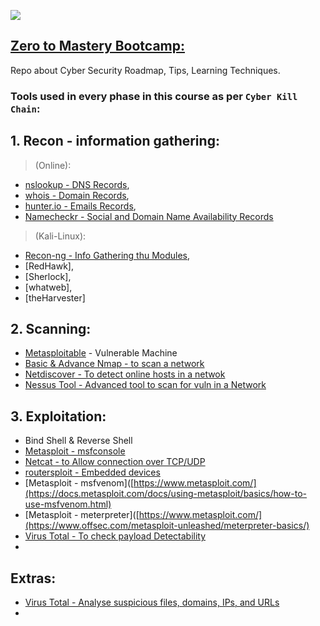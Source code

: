 ![](https://img.shields.io/badge/ZtoM-BootCamp-purple)

## [Zero to Mastery Bootcamp:](https://www.udemy.com/course/complete-ethical-hacking-bootcamp-zero-to-mastery/)
Repo about Cyber Security Roadmap, Tips, Learning Techniques.

### Tools used in every phase in this course as per `Cyber Kill Chain`:
## 1. Recon - information gathering:
> (Online):
- [nslookup - DNS Records](https://www.nslookup.io/),
- [whois - Domain Records](https://www.whois.com/),
- [hunter.io - Emails Records](https://hunter.io/),
- [Namecheckr - Social and Domain Name Availability Records](https://www.namecheckr.com/)
  
> (Kali-Linux):
- [Recon-ng - Info Gathering thu Modules](https://github.com/lanmaster53/recon-ng),
- [RedHawk],
- [Sherlock],
- [whatweb],
- [theHarvester]

## 2. Scanning:
- [Metasploitable](https://information.rapid7.com/download-metasploitable-2017.html?LS=1631875&CS=web) - Vulnerable Machine
- [Basic & Advance Nmap - to scan a network](https://nmap.org/)
- [Netdiscover - To detect online hosts in a netwok](https://www.kali.org/tools/netdiscover/)
- [Nessus Tool -  Advanced tool to scan for vuln in a Network](https://www.tenable.com/products/nessus/nessus-essentials)

## 3. Exploitation:
- Bind Shell & Reverse Shell
- [Metasploit - msfconsole](https://www.metasploit.com/)
- [Netcat - to Allow connection over TCP/UDP](https://www.kali.org/tools/netcat/)
- [routersploit - Embedded devices](https://github.com/threat9/routersploit)
- [Metasploit - msfvenom]([https://www.metasploit.com/](https://docs.metasploit.com/docs/using-metasploit/basics/how-to-use-msfvenom.html)
- [Metasploit - meterpreter]([https://www.metasploit.com/](https://www.offsec.com/metasploit-unleashed/meterpreter-basics/)
- [Virus Total - To check payload Detectability](https://www.virustotal.com/gui/home/upload)
- 

## Extras:
- [Virus Total - Analyse suspicious files, domains, IPs, and URLs](https://www.virustotal.com/gui/home/upload)
- 


